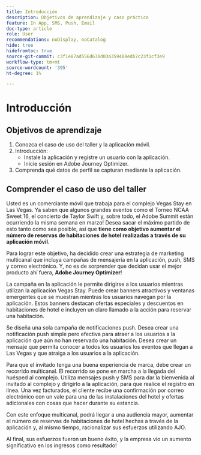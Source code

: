 ```yaml
---
title: Introducción
description: Objetivos de aprendizaje y caso práctico
feature: In App, SMS, Push, Email
doc-type: article
role: User
recommendations: noDisplay, noCatalog
hide: true
hidefromtoc: true
source-git-commit: c3f1e87ad556d630d03a359408edb7c23f1cf3e9
workflow-type: tm+mt
source-wordcount: '395'
ht-degree: 1%

---
```



# Introducción

## Objetivos de aprendizaje

1. Conozca el caso de uso del taller y la aplicación móvil.
2. Introducción:
   * Instale la aplicación y registre un usuario con la aplicación.
   * Inicie sesión en Adobe Journey Optimizer.
3. Comprenda qué datos de perfil se capturan mediante la aplicación.

## Comprender el caso de uso del taller

Usted es un comerciante móvil que trabaja para el complejo Vegas Stay en Las Vegas. Ya saben que algunos grandes eventos como el Torneo NCAA Sweet 16, el concierto de Taylor Swift y, sobre todo, el Adobe Summit están ocurriendo la misma semana en marzo! Desea sacar el máximo partido de esto tanto como sea posible, así que **tiene como objetivo aumentar el número de reservas de habitaciones de hotel realizadas a través de su aplicación móvil**.

Para lograr este objetivo, ha decidido crear una estrategia de marketing multicanal que incluya campañas de mensajería en la aplicación, push, SMS y correo electrónico.  Y, no es de sorprender que decidan usar el mejor producto ahí fuera, **Adobe Journey Optimizer**!

La campaña en la aplicación le permite dirigirse a los usuarios mientras utilizan la aplicación Vegas Stay. Puede crear banners atractivos y ventanas emergentes que se muestran mientras los usuarios navegan por la aplicación. Estos banners destacan ofertas especiales y descuentos en habitaciones de hotel e incluyen un claro llamado a la acción para reservar una habitación.

Se diseña una sola campaña de notificaciones push. Desea crear una notificación push simple pero efectiva para atraer a los usuarios a la aplicación que aún no han reservado una habitación. Desea crear un mensaje que permita conocer a todos los usuarios los eventos que llegan a Las Vegas y que atraiga a los usuarios a la aplicación.

Para que el invitado tenga una buena experiencia de marca, debe crear un recorrido multicanal. El recorrido se pone en marcha a la llegada del huésped al complejo. Utiliza mensajes push y SMS para dar la bienvenida al invitado al complejo y dirigirlo a la aplicación, para que realice el registro en línea. Una vez facturados, el cliente recibe una confirmación por correo electrónico con un vale para una de las instalaciones del hotel y ofertas adicionales con cosas que hacer durante su estancia.

Con este enfoque multicanal, podrá llegar a una audiencia mayor, aumentar el número de reservas de habitaciones de hotel hechas a través de la aplicación y, al mismo tiempo, racionalizar sus esfuerzos utilizando AJO.

Al final, sus esfuerzos fueron un bueno éxito, y la empresa vio un aumento significativo en los ingresos como resultado!
